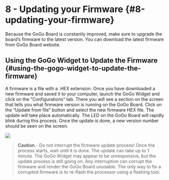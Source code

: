 # 8 - Updating your Firmware {#8-updating-your-firmware}

Because the GoGo Board is constantly improved, make sure to upgrade the board’s firmware to the latest version. You can download the latest firmware from GoGo Board website.

## Using the GoGo Widget to Update the Firmware {#using-the-gogo-widget-to-update-the-firmware}

A firmware is a file with a .HEX extension. Once you have downloaded a new firmware and saved it to your computer, launch the GoGo Widget and click on the “Configurations” tab. There you will see a section on the screen that tells you what firmware version is running on the GoGo Board. Click on the “Update from file” button and select the new firmware HEX file. The update will take place automatically. The LED on the GoGo Board will rapidly blink during this process. Once the update is done, a new version number should be seen on the screen.

![](https://lh3.googleusercontent.com/EFbyxBfAs8eD26Br071pRlVGBOUjrcFwEX1Ax_pE0WcpwjRk45FnxdsmCqsPmJXcxwwYXPbI-RufVLUYqFLqbcxqMHv5NgSaLpRyoereRoDaomJFDeZZOjtgP-NJJNfZAjeZTKIw)

> **Caution** - Do not interrupt the firmware update process! Once the process starts, wait until it is done. The update can take up to 1 minute. The GoGo Widget may appear to be unresponsive, but the update process is still going on. Any interruption can corrupt the firmware and render the GoGo Board unusable. The only way to fix a corrupted firmware is to re-flash the processor using a flashing tool.



